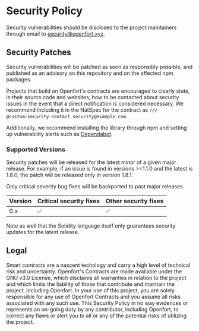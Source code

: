 # Security Policy

Security vulnerabilities should be disclosed to the project maintainers through email to security@openfort.xyz.

## Security Patches

Security vulnerabilities will be patched as soon as responsibly possible, and published as an advisory on this repository and on the affected npm packages.

Projects that build on Openfort's contracts are encouraged to clearly state, in their source code and websites, how to be contacted about security issues in the event that a direct notification is considered necessary. We recommend including it in the NatSpec for the contract as `/// @custom:security-contact security@example.com`.

Additionally, we recommend installing the library through npm and setting up vulnerability alerts such as [Dependabot].

[Dependabot]: https://docs.github.com/en/code-security/supply-chain-security/understanding-your-software-supply-chain/about-supply-chain-security#what-is-dependabot

### Supported Versions

Security patches will be released for the latest minor of a given major release. For example, if an issue is found in versions >=1.1.0 and the latest is 1.8.0, the patch will be released only in version 1.8.1.

Only critical severity bug fixes will be backported to past major releases.

| Version | Critical security fixes | Other security fixes |
| ------- | ----------------------- | -------------------- |
| 0.x     | :white_check_mark:      | :white_check_mark:   |

Note as well that the Solidity language itself only guarantees security updates for the latest release.

## Legal

Smart contracts are a nascent techology and carry a high level of technical risk and uncertainty. Openfort's Contracts are made available under the GNU v3.0 License, which disclaims all warranties in relation to the project and which limits the liability of those that contribute and maintain the project, including Openfort. In your use of this project, you are solely responsible for any use of Openfort Contracts and you assume all risks associated with any such use. This Security Policy in no way evidences or represents an on-going duty by any contributor, including Openfort, to correct any flaws or alert you to all or any of the potential risks of utilizing the project.